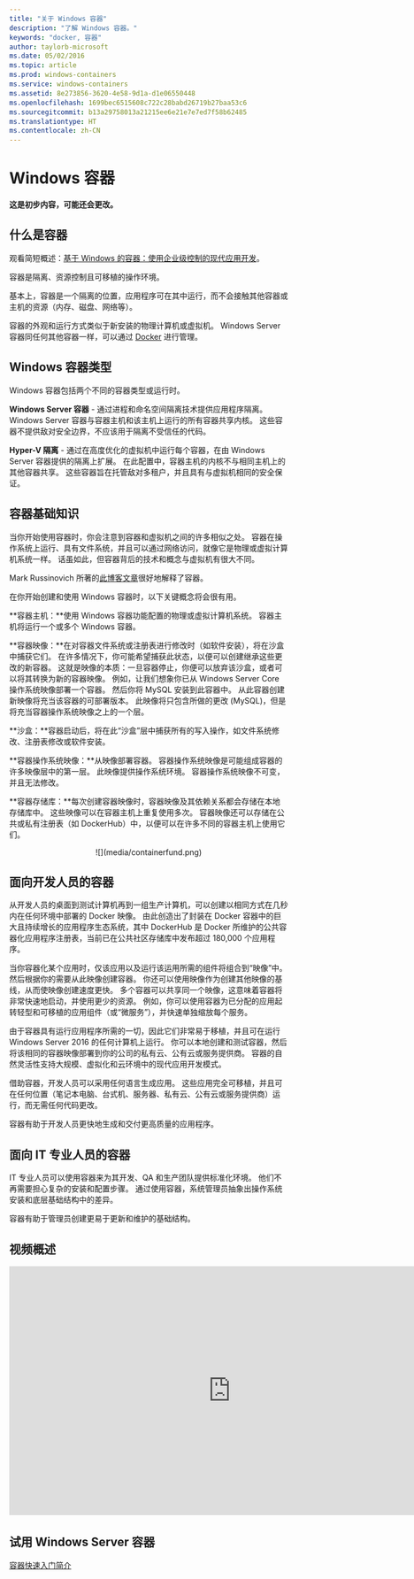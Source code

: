 ```yaml
---
title: "关于 Windows 容器"
description: "了解 Windows 容器。"
keywords: "docker, 容器"
author: taylorb-microsoft
ms.date: 05/02/2016
ms.topic: article
ms.prod: windows-containers
ms.service: windows-containers
ms.assetid: 8e273856-3620-4e58-9d1a-d1e06550448
ms.openlocfilehash: 1699bec6515608c722c28babd26719b27baa53c6
ms.sourcegitcommit: b13a29758013a21215ee6e21e7e7ed7f58b62485
ms.translationtype: HT
ms.contentlocale: zh-CN
---
```

# <a name="windows-containers"></a>Windows 容器

**这是初步内容，可能还会更改。** 

## <a name="what-are-containers"></a>什么是容器

观看简短概述：[基于 Windows 的容器：使用企业级控制的现代应用开发](https://youtu.be/Ryx3o0rD5lY)。

容器是隔离、资源控制且可移植的操作环境。

基本上，容器是一个隔离的位置，应用程序可在其中运行，而不会接触其他容器或主机的资源（内存、磁盘、网络等）。

容器的外观和运行方式类似于新安装的物理计算机或虚拟机。 Windows Server 容器同任何其他容器一样，可以通过 [Docker](https://www.docker.com/) 进行管理。

## <a name="windows-container-types"></a>Windows 容器类型

Windows 容器包括两个不同的容器类型或运行时。

**Windows Server 容器** - 通过进程和命名空间隔离技术提供应用程序隔离。 Windows Server 容器与容器主机和该主机上运行的所有容器共享内核。  这些容器不提供敌对安全边界，不应该用于隔离不受信任的代码。

**Hyper-V 隔离** - 通过在高度优化的虚拟机中运行每个容器，在由 Windows Server 容器提供的隔离上扩展。 在此配置中，容器主机的内核不与相同主机上的其他容器共享。  这些容器旨在托管敌对多租户，并且具有与虚拟机相同的安全保证。


## <a name="container-fundamentals"></a>容器基础知识

当你开始使用容器时，你会注意到容器和虚拟机之间的许多相似之处。 容器在操作系统上运行、具有文件系统，并且可以通过网络访问，就像它是物理或虚拟计算机系统一样。 话虽如此，但容器背后的技术和概念与虚拟机有很大不同。  

Mark Russinovich 所著的[此博客文章](http://azure.microsoft.com/blog/2015/08/17/containers-docker-windows-and-trends/)很好地解释了容器。

在你开始创建和使用 Windows 容器时，以下关键概念将会很有用。 

**容器主机：**使用 Windows 容器功能配置的物理或虚拟计算机系统。 容器主机将运行一个或多个 Windows 容器。

**容器映像：**在对容器文件系统或注册表进行修改时（如软件安装），将在沙盒中捕获它们。  在许多情况下，你可能希望捕获此状态，以便可以创建继承这些更改的新容器。 这就是映像的本质：一旦容器停止，你便可以放弃该沙盒，或者可以将其转换为新的容器映像。 例如，让我们想象你已从 Windows Server Core 操作系统映像部署一个容器。 然后你将 MySQL 安装到此容器中。 从此容器创建新映像将充当该容器的可部署版本。 此映像将只包含所做的更改 (MySQL)，但是将充当容器操作系统映像之上的一个层。

**沙盒：**容器启动后，将在此“沙盒”层中捕获所有的写入操作，如文件系统修改、注册表修改或软件安装。  
 
**容器操作系统映像：**从映像部署容器。 容器操作系统映像是可能组成容器的许多映像层中的第一层。 此映像提供操作系统环境。 容器操作系统映像不可变，并且无法修改。

**容器存储库：**每次创建容器映像时，容器映像及其依赖关系都会存储在本地存储库中。 这些映像可以在容器主机上重复使用多次。 容器映像还可以存储在公共或私有注册表（如 DockerHub）中，以便可以在许多不同的容器主机上使用它们。

<center>![](media/containerfund.png)</center>

## <a name="containers-for-developers"></a>面向开发人员的容器

从开发人员的桌面到测试计算机再到一组生产计算机，可以创建以相同方式在几秒内在任何环境中部署的 Docker 映像。 由此创造出了封装在 Docker 容器中的巨大且持续增长的应用程序生态系统，其中 DockerHub 是 Docker 所维护的公共容器化应用程序注册表，当前已在公共社区存储库中发布超过 180,000 个应用程序。  

当你容器化某个应用时，仅该应用以及运行该运用所需的组件将组合到“映像”中。 然后根据你的需要从此映像创建容器。 你还可以使用映像作为创建其他映像的基线，从而使映像创建速度更快。  多个容器可以共享同一个映像，这意味着容器将非常快速地启动，并使用更少的资源。 例如，你可以使用容器为已分配的应用起转轻型和可移植的应用组件（或“微服务”），并快速单独缩放每个服务。

由于容器具有运行应用程序所需的一切，因此它们非常易于移植，并且可在运行 Windows Server 2016 的任何计算机上运行。 你可以本地创建和测试容器，然后将该相同的容器映像部署到你的公司的私有云、公有云或服务提供商。 容器的自然灵活性支持大规模、虚拟化和云环境中的现代应用开发模式。

借助容器，开发人员可以采用任何语言生成应用。 这些应用完全可移植，并且可在任何位置（笔记本电脑、台式机、服务器、私有云、公有云或服务提供商）运行，而无需任何代码更改。  

容器有助于开发人员更快地生成和交付更高质量的应用程序。

## <a name="containers-for-it-professionals"></a>面向 IT 专业人员的容器 ##

IT 专业人员可以使用容器来为其开发、QA 和生产团队提供标准化环境。 他们不再需要担心复杂的安装和配置步骤。 通过使用容器，系统管理员抽象出操作系统安装和底层基础结构中的差异。

容器有助于管理员创建更易于更新和维护的基础结构。

## <a name="video-overview"></a>视频概述

<iframe 
src="https://channel9.msdn.com/Blogs/containers/Containers-101-with-Microsoft-and-Docker/player" width="800" height="450" allowFullScreen="true" frameBorder="0" scrolling="no"></iframe>


## <a name="try-windows-server-containers"></a>试用 Windows Server 容器

[容器快速入门简介](../quick_start/quick_start.md)

